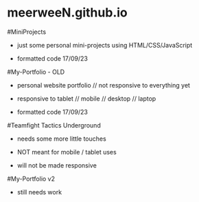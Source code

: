 # meerweeN.github.io

#MiniProjects

- just some personal mini-projects using HTML/CSS/JavaScript 

- formatted code 17/09/23


#My-Portfolio - OLD

- personal website portfolio // not responsive to everything yet 

- responsive to tablet // mobile // desktop // laptop 

- formatted code 17/09/23

#Teamfight Tactics Underground 

- needs some more little touches

- NOT meant for mobile / tablet uses

- will not be made responsive 

#My-Portfolio v2 

- still needs work 
